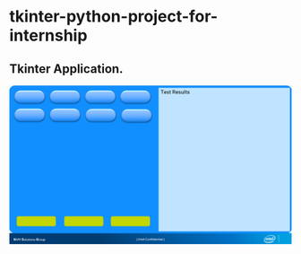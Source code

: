 # tkinter-python-project-for-internship


<h2>Tkinter Application.</h2> 




![](https://github.com/henatan/tkinter-python-project-for-internship/blob/master/pcts.PNG)
